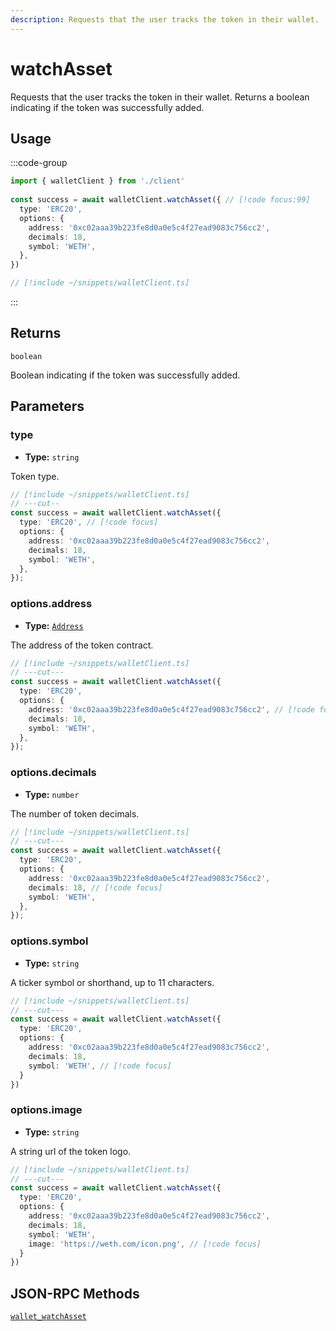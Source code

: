 ```yaml
---
description: Requests that the user tracks the token in their wallet.
---
```


# watchAsset

Requests that the user tracks the token in their wallet. Returns a boolean indicating if the token was successfully added.

## Usage

:::code-group

```ts twoslash [example.ts]
import { walletClient } from './client'
 
const success = await walletClient.watchAsset({ // [!code focus:99]
  type: 'ERC20',
  options: {
    address: '0xc02aaa39b223fe8d0a0e5c4f27ead9083c756cc2',
    decimals: 18,
    symbol: 'WETH',
  },
})
```

```ts twoslash [client.ts] filename="client.ts"
// [!include ~/snippets/walletClient.ts]
```

:::

## Returns

`boolean`

Boolean indicating if the token was successfully added.

## Parameters

### type

- **Type:** `string`

Token type.

```ts twoslash
// [!include ~/snippets/walletClient.ts]
// ---cut--
const success = await walletClient.watchAsset({
  type: 'ERC20', // [!code focus]
  options: {
    address: '0xc02aaa39b223fe8d0a0e5c4f27ead9083c756cc2',
    decimals: 18,
    symbol: 'WETH',
  },
});
```

### options.address

- **Type:** [`Address`](/docs/glossary/types#address)

The address of the token contract.

```ts twoslash
// [!include ~/snippets/walletClient.ts]
// ---cut---
const success = await walletClient.watchAsset({
  type: 'ERC20',
  options: {
    address: '0xc02aaa39b223fe8d0a0e5c4f27ead9083c756cc2', // [!code focus]
    decimals: 18,
    symbol: 'WETH',
  },
});
```

### options.decimals

- **Type:** `number`

The number of token decimals.

```ts twoslash
// [!include ~/snippets/walletClient.ts]
// ---cut---
const success = await walletClient.watchAsset({
  type: 'ERC20',
  options: {
    address: '0xc02aaa39b223fe8d0a0e5c4f27ead9083c756cc2',
    decimals: 18, // [!code focus]
    symbol: 'WETH',
  },
});
```

### options.symbol

- **Type:** `string`

A ticker symbol or shorthand, up to 11 characters.

```ts twoslash
// [!include ~/snippets/walletClient.ts]
// ---cut---
const success = await walletClient.watchAsset({
  type: 'ERC20',
  options: {
    address: '0xc02aaa39b223fe8d0a0e5c4f27ead9083c756cc2',
    decimals: 18,
    symbol: 'WETH', // [!code focus]
  }
})
```

### options.image

- **Type:** `string`

A string url of the token logo.

```ts twoslash
// [!include ~/snippets/walletClient.ts]
// ---cut---
const success = await walletClient.watchAsset({
  type: 'ERC20',
  options: {
    address: '0xc02aaa39b223fe8d0a0e5c4f27ead9083c756cc2',
    decimals: 18,
    symbol: 'WETH',
    image: 'https://weth.com/icon.png', // [!code focus]
  }
})
```

## JSON-RPC Methods

[`wallet_watchAsset`](https://eips.ethereum.org/EIPS/eip-747)
